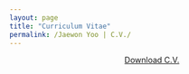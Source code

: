 ```yaml
---
layout: page
title: "Curriculum Vitae"
permalink: /Jaewon Yoo | C.V./
---
```


<p align="center">
  <a href="bit.ly/2PftHL0bit.ly/2PftHL0" target="_blank">Download C.V.</a>
</p>
